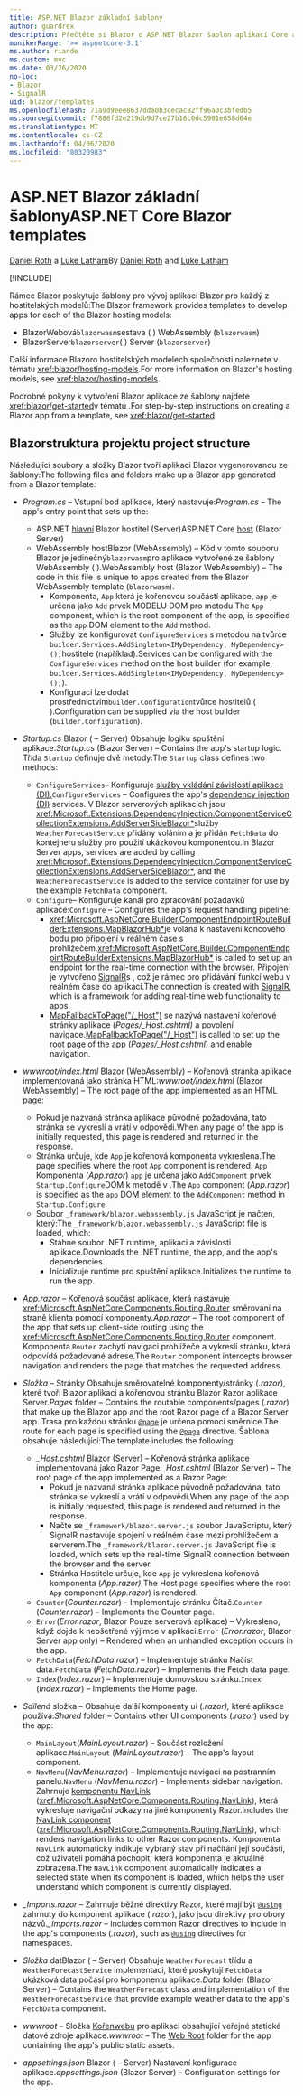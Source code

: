 ```yaml
---
title: ASP.NET Blazor základní šablony
author: guardrex
description: Přečtěte si Blazor o ASP.NET Blazor šablon aplikací Core a struktuře projektů.
monikerRange: '>= aspnetcore-3.1'
ms.author: riande
ms.custom: mvc
ms.date: 03/26/2020
no-loc:
- Blazor
- SignalR
uid: blazor/templates
ms.openlocfilehash: 71a9d9eee8637dda0b3cecac82ff96a0c3bfedb5
ms.sourcegitcommit: f7886fd2e219db9d7ce27b16c0dc5901e658d64e
ms.translationtype: MT
ms.contentlocale: cs-CZ
ms.lasthandoff: 04/06/2020
ms.locfileid: "80320983"
---
```

# <a name="aspnet-core-opno-locblazor-templates"></a><span data-ttu-id="fcae6-103">ASP.NET Blazor základní šablony</span><span class="sxs-lookup"><span data-stu-id="fcae6-103">ASP.NET Core Blazor templates</span></span>

<span data-ttu-id="fcae6-104">[Daniel Roth](https://github.com/danroth27) a [Luke Latham](https://github.com/guardrex)</span><span class="sxs-lookup"><span data-stu-id="fcae6-104">By [Daniel Roth](https://github.com/danroth27) and [Luke Latham](https://github.com/guardrex)</span></span>

[!INCLUDE[](~/includes/blazorwasm-preview-notice.md)]

<span data-ttu-id="fcae6-105">Rámec Blazor poskytuje šablony pro vývoj aplikací Blazor pro každý z hostitelských modelů:</span><span class="sxs-lookup"><span data-stu-id="fcae6-105">The Blazor framework provides templates to develop apps for each of the Blazor hosting models:</span></span>

* Blazor<span data-ttu-id="fcae6-106">Webová`blazorwasm`sestava ( )</span><span class="sxs-lookup"><span data-stu-id="fcae6-106"> WebAssembly (`blazorwasm`)</span></span>
* Blazor<span data-ttu-id="fcae6-107">Server`blazorserver`( )</span><span class="sxs-lookup"><span data-stu-id="fcae6-107"> Server (`blazorserver`)</span></span>

<span data-ttu-id="fcae6-108">Další informace Blazoro hostitelských modelech společnosti naleznete v tématu <xref:blazor/hosting-models>.</span><span class="sxs-lookup"><span data-stu-id="fcae6-108">For more information on Blazor's hosting models, see <xref:blazor/hosting-models>.</span></span>

<span data-ttu-id="fcae6-109">Podrobné pokyny k vytvoření Blazor aplikace ze šablony najdete <xref:blazor/get-started>v tématu .</span><span class="sxs-lookup"><span data-stu-id="fcae6-109">For step-by-step instructions on creating a Blazor app from a template, see <xref:blazor/get-started>.</span></span>

## <a name="opno-locblazor-project-structure"></a>Blazor<span data-ttu-id="fcae6-110">struktura projektu</span><span class="sxs-lookup"><span data-stu-id="fcae6-110"> project structure</span></span>

<span data-ttu-id="fcae6-111">Následující soubory a složky Blazor tvoří aplikaci Blazor vygenerovanou ze šablony:</span><span class="sxs-lookup"><span data-stu-id="fcae6-111">The following files and folders make up a Blazor app generated from a Blazor template:</span></span>

* <span data-ttu-id="fcae6-112">*Program.cs* &ndash; Vstupní bod aplikace, který nastavuje:</span><span class="sxs-lookup"><span data-stu-id="fcae6-112">*Program.cs* &ndash; The app's entry point that sets up the:</span></span>

  * <span data-ttu-id="fcae6-113">ASP.NET [hlavní](xref:fundamentals/host/generic-host) Blazor hostitel (Server)</span><span class="sxs-lookup"><span data-stu-id="fcae6-113">ASP.NET Core [host](xref:fundamentals/host/generic-host) (Blazor Server)</span></span>
  * <span data-ttu-id="fcae6-114">WebAssembly hostBlazor (WebAssembly) &ndash; Kód v tomto souboru Blazor je jedinečný`blazorwasm`pro aplikace vytvořené ze šablony WebAssembly ( ).</span><span class="sxs-lookup"><span data-stu-id="fcae6-114">WebAssembly host (Blazor WebAssembly) &ndash; The code in this file is unique to apps created from the Blazor WebAssembly template (`blazorwasm`).</span></span>
    * <span data-ttu-id="fcae6-115">Komponenta, `App` která je kořenovou součástí aplikace, `app` je určena jako `Add` prvek MODELU DOM pro metodu.</span><span class="sxs-lookup"><span data-stu-id="fcae6-115">The `App` component, which is the root component of the app, is specified as the `app` DOM element to the `Add` method.</span></span>
    * <span data-ttu-id="fcae6-116">Služby lze konfigurovat `ConfigureServices` s metodou na tvůrce `builder.Services.AddSingleton<IMyDependency, MyDependency>();`hostitele (například).</span><span class="sxs-lookup"><span data-stu-id="fcae6-116">Services can be configured with the `ConfigureServices` method on the host builder (for example, `builder.Services.AddSingleton<IMyDependency, MyDependency>();`).</span></span>
    * <span data-ttu-id="fcae6-117">Konfiguraci lze dodat prostřednictvím`builder.Configuration`tvůrce hostitelů ( ).</span><span class="sxs-lookup"><span data-stu-id="fcae6-117">Configuration can be supplied via the host builder (`builder.Configuration`).</span></span>

* <span data-ttu-id="fcae6-118">*Startup.cs* Blazor ( &ndash; Server) Obsahuje logiku spuštění aplikace.</span><span class="sxs-lookup"><span data-stu-id="fcae6-118">*Startup.cs* (Blazor Server) &ndash; Contains the app's startup logic.</span></span> <span data-ttu-id="fcae6-119">Třída `Startup` definuje dvě metody:</span><span class="sxs-lookup"><span data-stu-id="fcae6-119">The `Startup` class defines two methods:</span></span>

  * <span data-ttu-id="fcae6-120">`ConfigureServices`&ndash; Konfiguruje [služby vkládání závislostí aplikace (DI).](xref:fundamentals/dependency-injection)</span><span class="sxs-lookup"><span data-stu-id="fcae6-120">`ConfigureServices` &ndash; Configures the app's [dependency injection (DI)](xref:fundamentals/dependency-injection) services.</span></span> <span data-ttu-id="fcae6-121">V Blazor serverových aplikacích jsou <xref:Microsoft.Extensions.DependencyInjection.ComponentServiceCollectionExtensions.AddServerSideBlazor*>služby `WeatherForecastService` přidány voláním a je přidán `FetchData` do kontejneru služby pro použití ukázkovou komponentou.</span><span class="sxs-lookup"><span data-stu-id="fcae6-121">In Blazor Server apps, services are added by calling <xref:Microsoft.Extensions.DependencyInjection.ComponentServiceCollectionExtensions.AddServerSideBlazor*>, and the `WeatherForecastService` is added to the service container for use by the example `FetchData` component.</span></span>
  * <span data-ttu-id="fcae6-122">`Configure`&ndash; Konfiguruje kanál pro zpracování požadavků aplikace:</span><span class="sxs-lookup"><span data-stu-id="fcae6-122">`Configure` &ndash; Configures the app's request handling pipeline:</span></span>
    * <span data-ttu-id="fcae6-123"><xref:Microsoft.AspNetCore.Builder.ComponentEndpointRouteBuilderExtensions.MapBlazorHub*>je volána k nastavení koncového bodu pro připojení v reálném čase s prohlížečem.</span><span class="sxs-lookup"><span data-stu-id="fcae6-123"><xref:Microsoft.AspNetCore.Builder.ComponentEndpointRouteBuilderExtensions.MapBlazorHub*> is called to set up an endpoint for the real-time connection with the browser.</span></span> <span data-ttu-id="fcae6-124">Připojení je vytvořeno [SignalR](xref:signalr/introduction)s , což je rámec pro přidávání funkcí webu v reálném čase do aplikací.</span><span class="sxs-lookup"><span data-stu-id="fcae6-124">The connection is created with [SignalR](xref:signalr/introduction), which is a framework for adding real-time web functionality to apps.</span></span>
    * <span data-ttu-id="fcae6-125">[MapFallbackToPage("/_Host")](xref:Microsoft.AspNetCore.Builder.RazorPagesEndpointRouteBuilderExtensions.MapFallbackToPage*) se nazývá nastavení kořenové stránky aplikace (*Pages/_Host.cshtml)* a povolení navigace.</span><span class="sxs-lookup"><span data-stu-id="fcae6-125">[MapFallbackToPage("/_Host")](xref:Microsoft.AspNetCore.Builder.RazorPagesEndpointRouteBuilderExtensions.MapFallbackToPage*) is called to set up the root page of the app (*Pages/_Host.cshtml*) and enable navigation.</span></span>

* <span data-ttu-id="fcae6-126">*wwwroot/index.html* Blazor (WebAssembly) &ndash; Kořenová stránka aplikace implementovaná jako stránka HTML:</span><span class="sxs-lookup"><span data-stu-id="fcae6-126">*wwwroot/index.html* (Blazor WebAssembly) &ndash; The root page of the app implemented as an HTML page:</span></span>
  * <span data-ttu-id="fcae6-127">Pokud je nazvaná stránka aplikace původně požadována, tato stránka se vykreslí a vrátí v odpovědi.</span><span class="sxs-lookup"><span data-stu-id="fcae6-127">When any page of the app is initially requested, this page is rendered and returned in the response.</span></span>
  * <span data-ttu-id="fcae6-128">Stránka určuje, kde `App` je kořenová komponenta vykreslena.</span><span class="sxs-lookup"><span data-stu-id="fcae6-128">The page specifies where the root `App` component is rendered.</span></span> <span data-ttu-id="fcae6-129">`App` Komponenta (*App.razor*) `app` je určena jako `AddComponent` prvek `Startup.Configure`DOM k metodě v .</span><span class="sxs-lookup"><span data-stu-id="fcae6-129">The `App` component (*App.razor*) is specified as the `app` DOM element to the `AddComponent` method in `Startup.Configure`.</span></span>
  * <span data-ttu-id="fcae6-130">Soubor `_framework/blazor.webassembly.js` JavaScript je načten, který:</span><span class="sxs-lookup"><span data-stu-id="fcae6-130">The `_framework/blazor.webassembly.js` JavaScript file is loaded, which:</span></span>
    * <span data-ttu-id="fcae6-131">Stáhne soubor .NET runtime, aplikaci a závislosti aplikace.</span><span class="sxs-lookup"><span data-stu-id="fcae6-131">Downloads the .NET runtime, the app, and the app's dependencies.</span></span>
    * <span data-ttu-id="fcae6-132">Inicializuje runtime pro spuštění aplikace.</span><span class="sxs-lookup"><span data-stu-id="fcae6-132">Initializes the runtime to run the app.</span></span>

* <span data-ttu-id="fcae6-133">*App.razor* &ndash; Kořenová součást aplikace, která nastavuje <xref:Microsoft.AspNetCore.Components.Routing.Router> směrování na straně klienta pomocí komponenty.</span><span class="sxs-lookup"><span data-stu-id="fcae6-133">*App.razor* &ndash; The root component of the app that sets up client-side routing using the <xref:Microsoft.AspNetCore.Components.Routing.Router> component.</span></span> <span data-ttu-id="fcae6-134">Komponenta `Router` zachytí navigaci prohlížeče a vykreslí stránku, která odpovídá požadované adrese.</span><span class="sxs-lookup"><span data-stu-id="fcae6-134">The `Router` component intercepts browser navigation and renders the page that matches the requested address.</span></span>

* <span data-ttu-id="fcae6-135">*Složka* &ndash; Stránky Obsahuje směrovatelné komponenty/stránky (*.razor*), které tvoří Blazor aplikaci a kořenovou stránku Blazor Razor aplikace Server.</span><span class="sxs-lookup"><span data-stu-id="fcae6-135">*Pages* folder &ndash; Contains the routable components/pages (*.razor*) that make up the Blazor app and the root Razor page of a Blazor Server app.</span></span> <span data-ttu-id="fcae6-136">Trasa pro každou stránku [`@page`](xref:mvc/views/razor#page) je určena pomocí směrnice.</span><span class="sxs-lookup"><span data-stu-id="fcae6-136">The route for each page is specified using the [`@page`](xref:mvc/views/razor#page) directive.</span></span> <span data-ttu-id="fcae6-137">Šablona obsahuje následující:</span><span class="sxs-lookup"><span data-stu-id="fcae6-137">The template includes the following:</span></span>
  * <span data-ttu-id="fcae6-138">*_Host.cshtml* Blazor (Server) &ndash; Kořenová stránka aplikace implementovaná jako Razor Page:</span><span class="sxs-lookup"><span data-stu-id="fcae6-138">*_Host.cshtml* (Blazor Server) &ndash; The root page of the app implemented as a Razor Page:</span></span>
    * <span data-ttu-id="fcae6-139">Pokud je nazvaná stránka aplikace původně požadována, tato stránka se vykreslí a vrátí v odpovědi.</span><span class="sxs-lookup"><span data-stu-id="fcae6-139">When any page of the app is initially requested, this page is rendered and returned in the response.</span></span>
    * <span data-ttu-id="fcae6-140">Načte se `_framework/blazor.server.js` soubor JavaScriptu, který SignalR nastavuje spojení v reálném čase mezi prohlížečem a serverem.</span><span class="sxs-lookup"><span data-stu-id="fcae6-140">The `_framework/blazor.server.js` JavaScript file is loaded, which sets up the real-time SignalR connection between the browser and the server.</span></span>
    * <span data-ttu-id="fcae6-141">Stránka Hostitele určuje, kde `App` je vykreslena kořenová komponenta (*App.razor).*</span><span class="sxs-lookup"><span data-stu-id="fcae6-141">The Host page specifies where the root `App` component (*App.razor*) is rendered.</span></span>
  * <span data-ttu-id="fcae6-142">`Counter`(*Counter.razor*) &ndash; Implementuje stránku Čítač.</span><span class="sxs-lookup"><span data-stu-id="fcae6-142">`Counter` (*Counter.razor*) &ndash; Implements the Counter page.</span></span>
  * <span data-ttu-id="fcae6-143">`Error`(*Error.razor*, Blazor Pouze serverová aplikace) &ndash; Vykresleno, když dojde k neošetřené výjimce v aplikaci.</span><span class="sxs-lookup"><span data-stu-id="fcae6-143">`Error` (*Error.razor*, Blazor Server app only) &ndash; Rendered when an unhandled exception occurs in the app.</span></span>
  * <span data-ttu-id="fcae6-144">`FetchData`(*FetchData.razor*) &ndash; Implementuje stránku Načíst data.</span><span class="sxs-lookup"><span data-stu-id="fcae6-144">`FetchData` (*FetchData.razor*) &ndash; Implements the Fetch data page.</span></span>
  * <span data-ttu-id="fcae6-145">`Index`(*Index.razor*) &ndash; Implementuje domovskou stránku.</span><span class="sxs-lookup"><span data-stu-id="fcae6-145">`Index` (*Index.razor*) &ndash; Implements the Home page.</span></span>

* <span data-ttu-id="fcae6-146">*Sdílená* složka &ndash; Obsahuje další komponenty ui (*.razor),* které aplikace používá:</span><span class="sxs-lookup"><span data-stu-id="fcae6-146">*Shared* folder &ndash; Contains other UI components (*.razor*) used by the app:</span></span>
  * <span data-ttu-id="fcae6-147">`MainLayout`(*MainLayout.razor*) &ndash; Součást rozložení aplikace.</span><span class="sxs-lookup"><span data-stu-id="fcae6-147">`MainLayout` (*MainLayout.razor*) &ndash; The app's layout component.</span></span>
  * <span data-ttu-id="fcae6-148">`NavMenu`(*NavMenu.razor*) &ndash; Implementuje navigaci na postranním panelu.</span><span class="sxs-lookup"><span data-stu-id="fcae6-148">`NavMenu` (*NavMenu.razor*) &ndash; Implements sidebar navigation.</span></span> <span data-ttu-id="fcae6-149">Zahrnuje [komponentu NavLink](xref:blazor/routing#navlink-component) (<xref:Microsoft.AspNetCore.Components.Routing.NavLink>), která vykresluje navigační odkazy na jiné komponenty Razor.</span><span class="sxs-lookup"><span data-stu-id="fcae6-149">Includes the [NavLink component](xref:blazor/routing#navlink-component) (<xref:Microsoft.AspNetCore.Components.Routing.NavLink>), which renders navigation links to other Razor components.</span></span> <span data-ttu-id="fcae6-150">Komponenta `NavLink` automaticky indikuje vybraný stav při načítání její součásti, což uživateli pomáhá pochopit, která komponenta je aktuálně zobrazena.</span><span class="sxs-lookup"><span data-stu-id="fcae6-150">The `NavLink` component automatically indicates a selected state when its component is loaded, which helps the user understand which component is currently displayed.</span></span>

* <span data-ttu-id="fcae6-151">*_Imports.razor* &ndash; Zahrnuje běžné direktivy Razor, které mají být [`@using`](xref:mvc/views/razor#using) zahrnuty do komponent aplikace (*.razor*), jako jsou direktivy pro obory názvů.</span><span class="sxs-lookup"><span data-stu-id="fcae6-151">*_Imports.razor* &ndash; Includes common Razor directives to include in the app's components (*.razor*), such as [`@using`](xref:mvc/views/razor#using) directives for namespaces.</span></span>

* <span data-ttu-id="fcae6-152">*Složka* datBlazor ( &ndash; Server) Obsahuje `WeatherForecast` třídu a `WeatherForecastService` implementaci, které poskytují `FetchData` ukázková data počasí pro komponentu aplikace.</span><span class="sxs-lookup"><span data-stu-id="fcae6-152">*Data* folder (Blazor Server) &ndash; Contains the `WeatherForecast` class and implementation of the `WeatherForecastService` that provide example weather data to the app's `FetchData` component.</span></span>

* <span data-ttu-id="fcae6-153">*wwwroot* &ndash; Složka [Kořenwebu](xref:fundamentals/index#web-root) pro aplikaci obsahující veřejné statické datové zdroje aplikace.</span><span class="sxs-lookup"><span data-stu-id="fcae6-153">*wwwroot* &ndash; The [Web Root](xref:fundamentals/index#web-root) folder for the app containing the app's public static assets.</span></span>

* <span data-ttu-id="fcae6-154">*appsettings.json* Blazor ( &ndash; Server) Nastavení konfigurace aplikace.</span><span class="sxs-lookup"><span data-stu-id="fcae6-154">*appsettings.json* (Blazor Server) &ndash; Configuration settings for the app.</span></span>
